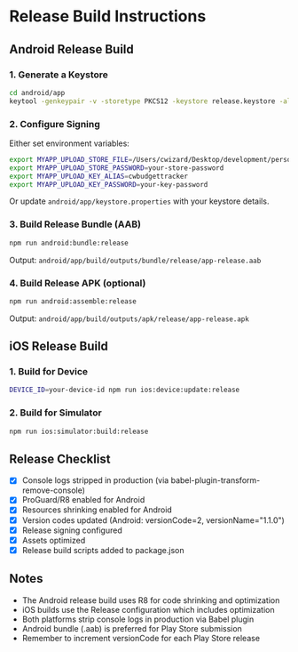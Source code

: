 # Release Build Instructions

## Android Release Build

### 1. Generate a Keystore
```bash
cd android/app
keytool -genkeypair -v -storetype PKCS12 -keystore release.keystore -alias cwbudgettracker -keyalg RSA -keysize 2048 -validity 10000
```

### 2. Configure Signing
Either set environment variables:
```bash
export MYAPP_UPLOAD_STORE_FILE=/Users/cwizard/Desktop/development/personal/BudgetTracker/android/app/release.keystore
export MYAPP_UPLOAD_STORE_PASSWORD=your-store-password
export MYAPP_UPLOAD_KEY_ALIAS=cwbudgettracker
export MYAPP_UPLOAD_KEY_PASSWORD=your-key-password
```

Or update `android/app/keystore.properties` with your keystore details.

### 3. Build Release Bundle (AAB)
```bash
npm run android:bundle:release
```
Output: `android/app/build/outputs/bundle/release/app-release.aab`

### 4. Build Release APK (optional)
```bash
npm run android:assemble:release
```
Output: `android/app/build/outputs/apk/release/app-release.apk`

## iOS Release Build

### 1. Build for Device
```bash
DEVICE_ID=your-device-id npm run ios:device:update:release
```

### 2. Build for Simulator
```bash
npm run ios:simulator:build:release
```

## Release Checklist

- [x] Console logs stripped in production (via babel-plugin-transform-remove-console)
- [x] ProGuard/R8 enabled for Android
- [x] Resources shrinking enabled for Android
- [x] Version codes updated (Android: versionCode=2, versionName="1.1.0")
- [x] Release signing configured
- [x] Assets optimized
- [x] Release build scripts added to package.json

## Notes

- The Android release build uses R8 for code shrinking and optimization
- iOS builds use the Release configuration which includes optimization
- Both platforms strip console logs in production via Babel plugin
- Android bundle (.aab) is preferred for Play Store submission
- Remember to increment versionCode for each Play Store release
